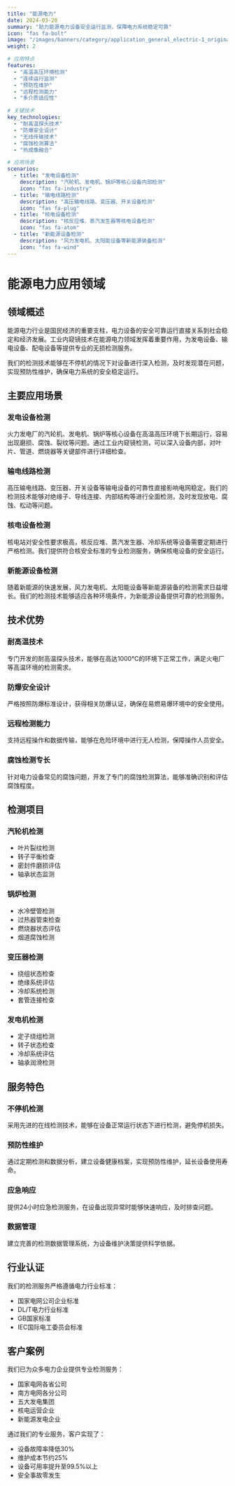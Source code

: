 ```yaml
---
title: "能源电力"
date: 2024-03-20
summary: "助力能源电力设备安全运行监测，保障电力系统稳定可靠"
icon: "fas fa-bolt"
image: "/images/banners/category/application_general_electric-1_original_v1.jpg"
weight: 2

# 应用特点
features:
  - "高温高压环境检测"
  - "连续运行监测"
  - "预防性维护"
  - "远程检测能力"
  - "多介质适应性"

# 关键技术
key_technologies:
  - "耐高温探头技术"
  - "防爆安全设计"
  - "无线传输技术"
  - "腐蚀检测算法"
  - "热成像融合"

# 应用场景
scenarios:
  - title: "发电设备检测"
    description: "汽轮机、发电机、锅炉等核心设备内部检测"
    icon: "fas fa-industry"
  - title: "输电线路检测"
    description: "高压输电线路、变压器、开关设备检测"
    icon: "fas fa-plug"
  - title: "核电设备检测"
    description: "核反应堆、蒸汽发生器等核电设备检测"
    icon: "fas fa-atom"
  - title: "新能源设备检测"
    description: "风力发电机、太阳能设备等新能源装备检测"
    icon: "fas fa-wind"
---
```


# 能源电力应用领域

## 领域概述

能源电力行业是国民经济的重要支柱，电力设备的安全可靠运行直接关系到社会稳定和经济发展。工业内窥镜技术在能源电力领域发挥着重要作用，为发电设备、输电设备、配电设备等提供专业的无损检测服务。

我们的检测技术能够在不停机的情况下对设备进行深入检测，及时发现潜在问题，实现预防性维护，确保电力系统的安全稳定运行。

## 主要应用场景

### 发电设备检测
火力发电厂的汽轮机、发电机、锅炉等核心设备在高温高压环境下长期运行，容易出现磨损、腐蚀、裂纹等问题。通过工业内窥镜检测，可以深入设备内部，对叶片、管道、燃烧器等关键部件进行详细检查。

### 输电线路检测
高压输电线路、变压器、开关设备等输电设备的可靠性直接影响电网稳定。我们的检测技术能够对绝缘子、导线连接、内部结构等进行全面检测，及时发现放电、腐蚀、松动等问题。

### 核电设备检测
核电站对安全性要求极高，核反应堆、蒸汽发生器、冷却系统等设备需要定期进行严格检测。我们提供符合核安全标准的专业检测服务，确保核电设备的安全运行。

### 新能源设备检测
随着新能源的快速发展，风力发电机、太阳能设备等新能源装备的检测需求日益增长。我们的检测技术能够适应各种环境条件，为新能源设备提供可靠的检测服务。

## 技术优势

### 耐高温技术
专门开发的耐高温探头技术，能够在高达1000°C的环境下正常工作，满足火电厂等高温环境的检测需求。

### 防爆安全设计
严格按照防爆标准设计，获得相关防爆认证，确保在易燃易爆环境中的安全使用。

### 远程检测能力
支持远程操作和数据传输，能够在危险环境中进行无人检测，保障操作人员安全。

### 腐蚀检测专长
针对电力设备常见的腐蚀问题，开发了专门的腐蚀检测算法，能够准确识别和评估腐蚀程度。

## 检测项目

### 汽轮机检测
- 叶片裂纹检测
- 转子平衡检查
- 密封件磨损评估
- 轴承状态监测

### 锅炉检测
- 水冷壁管检测
- 过热器管束检查
- 燃烧器状态评估
- 烟道腐蚀检测

### 变压器检测
- 绕组状态检查
- 绝缘系统评估
- 冷却系统检测
- 套管连接检查

### 发电机检测
- 定子绕组检测
- 转子状态检查
- 冷却系统评估
- 轴承润滑检测

## 服务特色

### 不停机检测
采用先进的在线检测技术，能够在设备正常运行状态下进行检测，避免停机损失。

### 预防性维护
通过定期检测和数据分析，建立设备健康档案，实现预防性维护，延长设备使用寿命。

### 应急响应
提供24小时应急检测服务，在设备出现异常时能够快速响应，及时排查问题。

### 数据管理
建立完善的检测数据管理系统，为设备维护决策提供科学依据。

## 行业认证

我们的检测服务严格遵循电力行业标准：
- 国家电网公司企业标准
- DL/T电力行业标准
- GB国家标准
- IEC国际电工委员会标准

## 客户案例

我们已为众多电力企业提供专业检测服务：
- 国家电网各省公司
- 南方电网各分公司
- 五大发电集团
- 核电运营企业
- 新能源发电企业

通过我们的专业服务，客户实现了：
- 设备故障率降低30%
- 维护成本节约25%
- 设备可用率提升至99.5%以上
- 安全事故零发生

